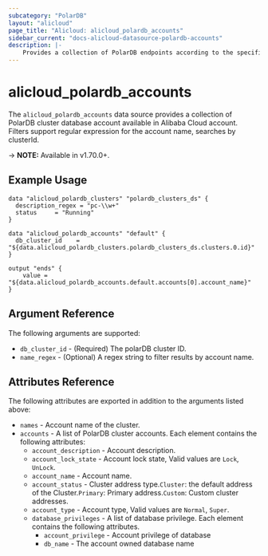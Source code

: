 ```yaml
---
subcategory: "PolarDB"
layout: "alicloud"
page_title: "Alicloud: alicloud_polardb_accounts"
sidebar_current: "docs-alicloud-datasource-polardb-accounts"
description: |-
    Provides a collection of PolarDB endpoints according to the specified filters.
---
```


# alicloud\_polardb\_accounts

The `alicloud_polardb_accounts` data source provides a collection of PolarDB cluster database account available in Alibaba Cloud account.
Filters support regular expression for the account name, searches by clusterId.

-> **NOTE:** Available in v1.70.0+.

## Example Usage

```
data "alicloud_polardb_clusters" "polardb_clusters_ds" {
  description_regex = "pc-\\w+"
  status     = "Running"
}

data "alicloud_polardb_accounts" "default" {
  db_cluster_id    = "${data.alicloud_polardb_clusters.polardb_clusters_ds.clusters.0.id}"
}

output "ends" {
    value = "${data.alicloud_polardb_accounts.default.accounts[0].account_name}"
}
```

## Argument Reference

The following arguments are supported:

* `db_cluster_id` - (Required) The polarDB cluster ID. 
* `name_regex` - (Optional) A regex string to filter results by account name.

## Attributes Reference

The following attributes are exported in addition to the arguments listed above:

* `names` - Account name of the cluster.
* `accounts` - A list of PolarDB cluster accounts. Each element contains the following attributes:
  * `account_description` - Account description.
  * `account_lock_state` - Account lock state, Valid values are `Lock`, `UnLock`.
  * `account_name` - Account name.
  * `account_status` - Cluster address type.`Cluster`: the default address of the Cluster.`Primary`: Primary address.`Custom`: Custom cluster addresses.
  * `account_type` - Account type, Valid values are `Normal`, `Super`.
  * `database_privileges` - A list of database privilege. Each element contains the following attributes.
      * `account_privilege` - Account privilege of database
      * `db_name` - The account owned database name 
